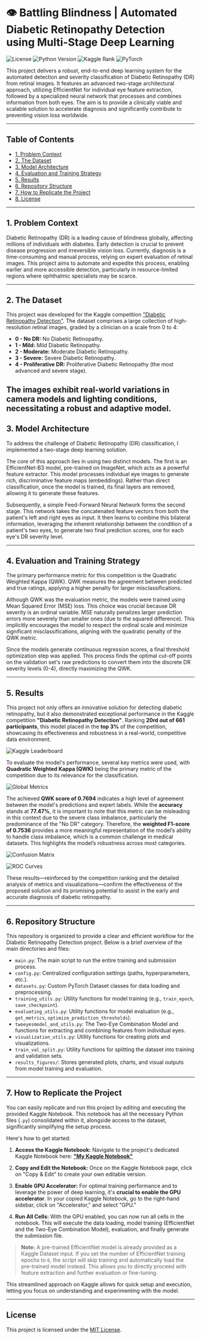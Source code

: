 # 👁️ Battling Blindness | Automated Diabetic Retinopathy Detection using Multi-Stage Deep Learning

![License](https://img.shields.io/badge/license-MIT-blue)
![Python Version](https://img.shields.io/badge/python-3.11%2B-brightgreen)
![Kaggle Rank](https://img.shields.io/badge/Kaggle_Competition-Top_3%25-orange?style=flat-square&logo=kaggle&logoColor=white)
![PyTorch](https://img.shields.io/badge/PyTorch-2.6%2B-red?logo=pytorch&logoColor=white)

This project delivers a robust, end-to-end deep learning system for the automated detection and severity classification of Diabetic Retinopathy (DR) from retinal images. It features an advanced two-stage architectural approach, utilizing EfficientNet for individual eye feature extraction, followed by a specialized neural network that processes and combines information from both eyes. The aim is to provide a clinically viable and scalable solution to accelerate diagnosis and significantly contribute to preventing vision loss worldwide.

---

## Table of Contents

- [1. Problem Context](#1-problem-context)
- [2. The Dataset](#2-the-dataset)
- [3. Model Architecture](#3-model-architecture)
- [4. Evaluation and Training Strategy](#4-evaluation-and-training-strategy)
- [5. Results](#5-results)
- [6. Repository Structure](#6-repository-structure)
- [7. How to Replicate the Project](#7-how-to-replicate-the-project)
- [8. License](#license)

---

## 1. Problem Context

Diabetic Retinopathy (DR) is a leading cause of blindness globally, affecting millions of individuals with diabetes. Early detection is crucial to prevent disease progression and irreversible vision loss. Currently, diagnosis is a time-consuming and manual process, relying on expert evaluation of retinal images. This project aims to automate and expedite this process, enabling earlier and more accessible detection, particularly in resource-limited regions where ophthalmic specialists may be scarce.

---

## 2. The Dataset

This project was developed for the Kaggle competition ["Diabetic Retinopathy Detection"](https://www.kaggle.com/competitions/diabetic-retinopathy-detection). The dataset comprises a large collection of high-resolution retinal images, graded by a clinician on a scale from 0 to 4:

- **0 - No DR:** No Diabetic Retinopathy.
- **1 - Mild:** Mild Diabetic Retinopathy.
- **2 - Moderate:** Moderate Diabetic Retinopathy.
- **3 - Severe:** Severe Diabetic Retinopathy.
- **4 - Proliferative DR:** Proliferative Diabetic Retinopathy (the most advanced and severe stage).

The images exhibit real-world variations in camera models and lighting conditions, necessitating a robust and adaptive model.
---

## 3. Model Architecture

To address the challenge of Diabetic Retinopathy (DR) classification, I implemented a two-stage deep learning solution.

The core of this approach lies in using two distinct models. The first is an EfficientNet-B3 model, pre-trained on ImageNet, which acts as a powerful feature extractor. This model processes individual eye images to generate rich, discriminative feature maps (embeddings). Rather than direct classification, once the model is trained, its final layers are removed, allowing it to generate these features.

Subsequently, a simple Feed-Forward Neural Network forms the second stage. This network takes the concatenated feature vectors from both the patient's left and right eyes as input. It then learns to combine this bilateral information, leveraging the inherent relationship between the condition of a patient's two eyes, to generate two final prediction scores, one for each eye's DR severity level.

---

## 4. Evaluation and Training Strategy

The primary performance metric for this competition is the Quadratic Weighted Kappa (QWK). QWK measures the agreement between predicted and true ratings, applying a higher penalty for larger misclassifications.

Although QWK was the evaluation metric, the models were trained using Mean Squared Error (MSE) loss. This choice was crucial because DR severity is an ordinal variable. MSE naturally penalizes larger prediction errors more severely than smaller ones (due to the squared difference). This implicitly encourages the model to respect the ordinal scale and minimize significant misclassifications, aligning with the quadratic penalty of the QWK metric.

Since the models generate continuous regression scores, a final threshold optimization step was applied. This process finds the optimal cut-off points on the validation set's raw predictions to convert them into the discrete DR severity levels (0-4), directly maximizing the QWK.

---

## 5. Results

This project not only offers an innovative solution for detecting diabetic retinopathy, but it also demonstrated exceptional performance in the Kaggle competition **"Diabetic Retinopathy Detection"**. Ranking **20rd out of 661 participants**, this model placed in the **top 3%** of the competition, showcasing its effectiveness and robustness in a real-world, competitive data environment.

![Kaggle Leaderboard](results_figures/kaggle_result.png)

To evaluate the model's performance, several key metrics were used, with **Quadratic Weighted Kappa (QWK)** being the primary metric of the competition due to its relevance for the classification.

![Global Metrics](results_figures/global_metrics_table.png)

The achieved **QWK score of 0.7694** indicates a high level of agreement between the model's predictions and expert labels. While the **accuracy** stands at **77.47%**, it is important to note that this metric can be misleading in this context due to the severe class imbalance, particularly the predominance of the "No DR" category. Therefore, the **weighted F1-score of 0.7536** provides a more meaningful representation of the model’s ability to handle class imbalance, which is a common challenge in medical datasets. This highlights the model’s robustness across most categories.

![Confusion Matrix](results_figures/confusion_matrix.png)

![ROC Curves](results_figures/roc_curves.png)

These results—reinforced by the competition ranking and the detailed analysis of metrics and visualizations—confirm the effectiveness of the proposed solution and its promising potential to assist in the early and accurate diagnosis of diabetic retinopathy.

---

## 6. Repository Structure

This repository is organized to provide a clear and efficient workflow for the Diabetic Retinopathy Detection project. Below is a brief overview of the main directories and files:

- `main.py`: The main script to run the entire training and submission process.
- `config.py`: Centralized configuration settings (paths, hyperparameters, etc.).
- `datasets.py`: Custom PyTorch Dataset classes for data loading and preprocessing.
- `training_utils.py`: Utility functions for model training (e.g., `train_epoch`, `save_checkpoint`).
- `evaluating_utils.py`: Utility functions for model evaluation (e.g., `get_metrics`, `optimize_prediction_thresholds`).
- `twoeyesmodel_and_utils.py`: The Two-Eye Combination Model and functions for extracting and combining features from individual eyes.
- `visualization_utils.py`: Utility functions for creating plots and visualizations.
- `train_val_split.py`: Utility functions for splitting the dataset into training and validation sets.
- `results_figures/`: Stores generated plots, charts, and visual outputs from model training and evaluation.

---

## 7. How to Replicate the Project

You can easily replicate and run this project by editing and executing the provided Kaggle Notebook. This notebook has all the necessary Python files (`.py`) consolidated within it, alongside access to the dataset, significantly simplifying the setup process.

Here's how to get started:

1.  **Access the Kaggle Notebook:**
    Navigate to the project's dedicated Kaggle Notebook here: **["My Kaggle Notebook"](https://www.kaggle.com/code/jramirez14/diabetic-retinopahty-detection)**

2.  **Copy and Edit the Notebook:**
    Once on the Kaggle Notebook page, click on "Copy & Edit" to create your own editable version.

3.  **Enable GPU Accelerator:**
    For optimal training performance and to leverage the power of deep learning, it's **crucial to enable the GPU accelerator**. In your copied Kaggle Notebook, go to the right-hand sidebar, click on "Accelerator," and select "GPU."

4.  **Run All Cells:**
    With the GPU enabled, you can now run all cells in the notebook. This will execute the data loading, model training (EfficientNet and the Two-Eye Combination Model), evaluation, and finally generate the submission file.

> **Note:** A pre-trained EfficientNet model is already provided as a Kaggle Dataset input. If you set the number of EfficientNet training epochs to `0`, the script will skip training and automatically load the pre-trained model instead. This allows you to directly proceed with feature extraction and further evaluation or fine-tuning.

This streamlined approach on Kaggle allows for quick setup and execution, letting you focus on understanding and experimenting with the model.

---

## License

This project is licensed under the [MIT License](LICENSE).

